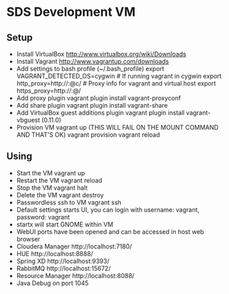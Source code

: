 # SDS Development VM
## Setup
* Install VirtualBox http://www.virtualbox.org/wiki/Downloads
* Install Vagrant http://www.vagrantup.com/downloads
* Add settings to bash profile (~/.bash_profile)
    export VAGRANT_DETECTED_OS=cygwin # If running vagrant in cygwin 
    export http_proxy=http://<user>:<password>@c<proxyserver>/ # Proxy info for vagrant and virtual host
    export https_proxy=http://<user>:<password>@<proxyserver>/
* Add proxy plugin
    vagrant plugin install vagrant-proxyconf
* Add share plugin
    vagrant plugin install vagrant-share
* Add VirtualBox guest additions plugin
    vagrant plugin install vagrant-vbguest (0.11.0)
* Provision VM
    vagrant up (THIS WILL FAIL ON THE MOUNT COMMAND AND THAT'S OK)
    vagrant provision 
    vagrant reload
## Using
* Start the VM
    vagrant up
* Restart the VM
    vagrant reload
* Stop the VM
    vagrant halt
* Delete the VM
    vagrant destroy
* Passwordless ssh to VM
    vagrant ssh
* Default settings starts UI, you can login with username: vagrant, password: vagrant
* startx will start GNOME within VM
* WebUI ports have been opened and can be accessed in host web browser
 * Cloudera Manager http://localhost:7180/
 * HUE http://localhost:8888/
 * Spring XD http://localhost:9393/
 * RabbitMQ http://localhost:15672/
 * Resource Manager http://localhost:8088/
 * Java Debug on port 1045
